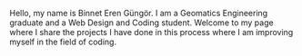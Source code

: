 Hello, my name is Binnet Eren Güngör.
I am a Geomatics Engineering graduate and a Web Design and Coding student.
 Welcome to my page where I share the projects I have done in this process where I am improving myself in the field of coding.